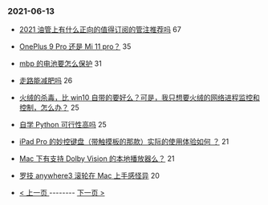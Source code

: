 ### 2021-06-13 
- [2021 油管上有什么正向的值得订阅的管注推荐吗](https://www.v2ex.com/t/783183) 67
- [OnePlus 9 Pro 还是 Mi 11 pro？](https://www.v2ex.com/t/783185) 35
- [mbp 的电池要怎么保护](https://www.v2ex.com/t/783125) 31
- [走路能减肥吗](https://www.v2ex.com/t/783227) 26
- [火绒的杀毒，比 win10 自带的要好么？可是，我只想要火绒的网络进程监控和控制，怎么办？](https://www.v2ex.com/t/783173) 25
- [自学 Python 可行性高吗](https://www.v2ex.com/t/783175) 25
- [iPad Pro 的妙控键盘（带触摸板的那款）实际的使用体验如何 ？](https://www.v2ex.com/t/783170) 21
- [Mac 下有支持 Dolby Vision 的本地播放器么？](https://www.v2ex.com/t/783200) 21
- [罗技 anywhere3 滚轮在 Mac 上手感怪异](https://www.v2ex.com/t/783114) 20 

- [ < 上一页 ](https://github.com/able8/v2ex-hot-record/blob/master/2021-06-12.md) -------- [ 下一页 > ](https://github.com/able8/v2ex-hot-record/blob/master/2021-06-14.md)